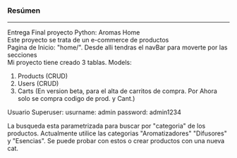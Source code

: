### Resúmen
---
Entrega Final proyecto Python: Aromas Home<br>
Este proyecto se trata de un e-commerce de productos<br>
Pagina de Inicio: "home/". Desde alli tendras el navBar para moverte por las secciones<br>
Mi proyecto tiene creado 3 tablas. Models: <br>
1) Products (CRUD)<br>
2) Users (CRUD)<br>
3) Carts (En version beta, para el alta de carritos de compra. Por Ahora solo se compra codigo de prod. y Cant.) <br>

Usuario Superuser: 
usurname: admin
password: admin1234

La busqueda esta parametrizada para buscar por "categoria" de los productos. Actualmente utilice las categorias "Aromatizadores" "Difusores" y "Esencias". Se puede probar con estos o crear productos con una nueva cat. <br>
